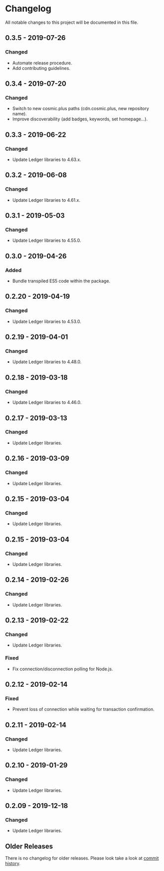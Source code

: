 # Changelog

All notable changes to this project will be documented in this file.

## 0.3.5 - 2019-07-26

### Changed

- Automate release procedure.
- Add contributing guidelines.

## 0.3.4 - 2019-07-20

### Changed

- Switch to new cosmic.plus paths (cdn.cosmic.plus, new repository name).
- Improve discoverability (add badges, keywords, set homepage...).

## 0.3.3 - 2019-06-22

### Changed

- Update Ledger libraries to 4.63.x.

## 0.3.2 - 2019-06-08

### Changed

- Update Ledger libraries to 4.61.x.

## 0.3.1 - 2019-05-03

### Changed

- Update Ledger libraries to 4.55.0.

## 0.3.0 - 2019-04-26

### Added

- Bundle transpiled ES5 code within the package.

## 0.2.20 - 2019-04-19

### Changed

- Update Ledger libraries to 4.53.0.

## 0.2.19 - 2019-04-01

### Changed

- Update Ledger libraries to 4.48.0.

## 0.2.18 - 2019-03-18

### Changed

- Update Ledger libraries to 4.46.0.

## 0.2.17 - 2019-03-13

### Changed

- Update Ledger libraries.

## 0.2.16 - 2019-03-09

### Changed

- Update Ledger libraries.

## 0.2.15 - 2019-03-04

### Changed

- Update Ledger libraries.

## 0.2.15 - 2019-03-04

### Changed

- Update Ledger libraries.

## 0.2.14 - 2019-02-26

### Changed

- Update Ledger libraries.

## 0.2.13 - 2019-02-22

### Changed

- Update Ledger libraries.

### Fixed

- Fix connection/disconnection polling for Node.js.

## 0.2.12 - 2019-02-14

### Fixed

- Prevent loss of connection while waiting for transaction confirmation.

## 0.2.11 - 2019-02-14

### Changed

- Update Ledger libraries.

## 0.2.10 - 2019-01-29

### Changed

- Update Ledger libraries.

## 0.2.09 - 2019-12-18

### Changed

- Update Ledger libraries.

## Older Releases

There is no changelog for older releases. Please look take a look at [commit
history](https://github.com/cosmic-plus/js-ledger-wallet/commits/master).
